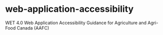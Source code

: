 # web-application-accessibility
WET 4.0 Web Application Accessibility Guidance for Agriculture and Agri-Food Canada (AAFC)
